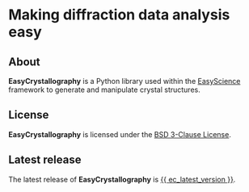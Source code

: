 # Making diffraction data analysis easy

## About

**EasyCrystallography** is a Python library used within the [EasyScience]
framework to generate and manipulate crystal structures.

## License

**EasyCrystallography** is licensed under the [BSD 3-Clause License].

## Latest release

The latest release of **EasyCrystallography** is [{{ ec_latest_version }}].

<!-- prettier-ignore-start -->
[BSD 3-Clause License]: https://github.com/EasyScience/EasyCrystallography/blob/master/LICENSE
[EasyScience]: https://easyscience.software
[{{ ec_latest_version }}]: https://github.com/EasyScience/EasyCrystallography/releases/latest
<!-- prettier-ignore-end -->
